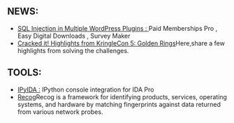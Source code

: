 ## NEWS:

-   [SQL Injection in Multiple WordPress Plugins : ](https://www.tenable.com/security/research/tra-2023-2) Paid Memberships Pro , Easy Digital Downloads , Survey Maker
-   [Cracked it! Highlights from KringleCon 5: Golden Rings](https://www.welivesecurity.com/2023/01/09/cracked-it-highlights-kringlecon-5-golden-rings/)Here,share a few highlights from solving the challenges.




## TOOLS:

-   [IPyIDA :](https://github.com/eset/ipyida) IPython console integration for IDA Pro
-   [Recog](https://github.com/rapid7/recog)Recog is a framework for identifying products, services, operating systems, and hardware by matching fingerprints against data returned from various network probes.
